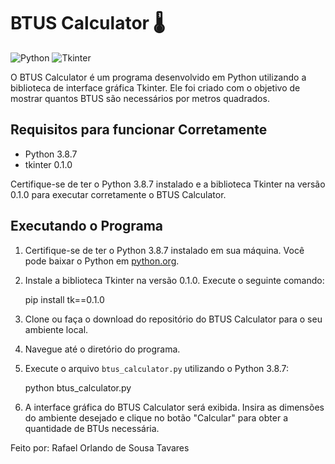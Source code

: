 # BTUS Calculator :thermometer:

![Python](https://img.shields.io/badge/Python-3.8.7-blue)
![Tkinter](https://img.shields.io/badge/tkinter-0.1.0-orange)

O BTUS Calculator é um programa desenvolvido em Python utilizando a biblioteca de interface gráfica Tkinter. Ele foi criado com o objetivo de mostrar quantos BTUS são necessários por metros quadrados.

## Requisitos para funcionar Corretamente
- Python 3.8.7
- tkinter 0.1.0

Certifique-se de ter o Python 3.8.7 instalado e a biblioteca Tkinter na versão 0.1.0 para executar corretamente o BTUS Calculator.

## Executando o Programa

1. Certifique-se de ter o Python 3.8.7 instalado em sua máquina. Você pode baixar o Python em [python.org](https://www.python.org).

2. Instale a biblioteca Tkinter na versão 0.1.0. Execute o seguinte comando:

	pip install tk==0.1.0

3. Clone ou faça o download do repositório do BTUS Calculator para o seu ambiente local.

4. Navegue até o diretório do programa.

5. Execute o arquivo `btus_calculator.py` utilizando o Python 3.8.7:

	python btus_calculator.py

6. A interface gráfica do BTUS Calculator será exibida. Insira as dimensões do ambiente desejado e clique no botão "Calcular" para obter a quantidade de BTUs necessária.


Feito por: Rafael Orlando de Sousa Tavares
